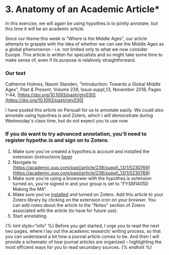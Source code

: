 # 3. Anatomy of an Academic Article\*

In this exercise, we will again be using hypothes.is to jointly annotate, but this time it will be an academic article.

Since our theme this week is "Where is the Middle Ages", our article attempts to grapple with the idea of whether we can see the Middle Ages as a global phenomenon - i.e. not limited only to what we now consider Europe. This article is written for specialists and so might take some time to make sense of, even if its purpose is relatively straightforward.

### Our text

Catherine Holmes,  Naomi Standen, "Introduction: Towards a Global Middle Ages", _Past & Present_, Volume 238, Issue suppl\_13, November 2018, Pages 1–44, [https://doi.org/10.1093/pastj/gty030](https://doi.org/10.1093/pastj/gty030)

I have posted this article on Persuall for us to annotate easily. We could also annotate using hypothes.is and Zotero, which I will demonstrate during Wednesday's class time, but do not expect you to use now.&#x20;

### If you do want to try advanced annotation, you'll need to register hypothe.is and sign on to Zotero.&#x20;

1. Make sure you've created a hypothes.is account and installed the extension (instructions [here](../../../../digital-tools/hypothes.is/#installing-hypothes-is))
2. Navigate to [https://academic.oup.com/past/article/238/suppl\_13/1/5230769](https://academic.oup.com/past/article/238/suppl\_13/1/5230769)
3. Make sure you're using a browswer with the hypothes.is extension turned on, you're signed in and your group is set to "FYSM1405D Making the MA".&#x20;
4. Make sure you've [installed](../../../../digital-tools/zotero.md) and turned on Zotero. Add this article to your Zotero library by clicking on the extension icon on your browser. You can add notes about the article to the "Notes" section of Zotero associated with the article (to have for future use).
5. Start annotating.

{% hint style="info" %}
Before you get started, I urge you to read the next two pages, where I lay out the academic research/ writing process, so that you can understand a bit how a journal article comes to be. And then I will provide a schematic of how journal articles are organized – highlighting the most efficient ways for you to read secondary sources.&#x20;
{% endhint %}

